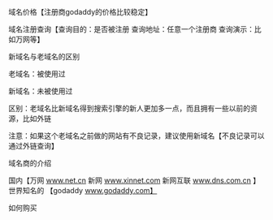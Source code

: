 域名价格【注册商godaddy的价格比较稳定】

域名注册查询【查询目的：是否被注册   查询地址：任意一个注册商  查询演示：比如万网等】

新域名与老域名的区别

老域名：被使用过

新域名：未被使用过

区别：老域名比新域名得到搜索引擎的新人更加多一点，而且拥有一些以前的资源，比如外链

注意：如果这个老域名之前做的网站有不良记录，建议使用新域名【不良记录可以通过外链查询】

域名商的介绍

国内【万网 www.net.cn   新网  www.xinnet.com   新网互联 www.dns.com.cn  】  世界知名的 【godaddy www.godaddy.com】

如何购买

